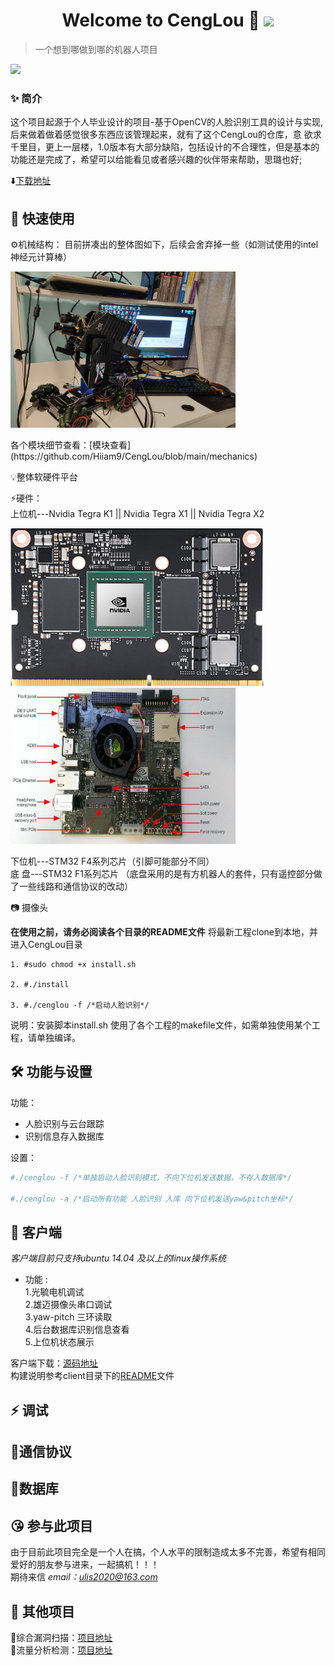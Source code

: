 <h1 align<h1 align="center">Welcome to CengLou 👋  <img src="https://img.shields.io/badge/CengLou-ULis-blue"/></h1>   

> 一个想到哪做到哪的机器人项目 
<p>
    <img src="https://img.shields.io/badge/CengLou-v1.0-blue"/>
</p>  

### ✨ 简介
这个项目起源于个人毕业设计的项目-基于OpenCV的人脸识别工具的设计与实现,后来做着做着感觉很多东西应该管理起来，就有了这个CengLou的仓库，意 欲求千里目，更上一层楼，1.0版本有大部分缺陷，包括设计的不合理性，但是基本的功能还是完成了，希望可以给能看见或者感兴趣的伙伴带来帮助，思璐也好;  

⬇️[下载地址](https://github.com/Hiiam9)

## 🚀 快速使用
⚙️机械结构：
目前拼凑出的整体图如下，后续会舍弃掉一些（如测试使用的intel神经元计算棒）
<p><img src="https://github.com/Hiiam9/CengLou/blob/main/mechanics/pic/wholeCar.jpeg" width="360" height="250"/></p>  
各个模块细节查看：[模块查看](https://github.com/Hiiam9/CengLou/blob/main/mechanics)   

💡整体软硬件平台    

⚡️硬件：  
上位机---Nvidia Tegra K1 || Nvidia Tegra X1 || Nvidia Tegra X2  
      <p><img src="https://github.com/Hiiam9/CengLou/blob/main/other/jetsonpic/tx2.png"/><img src="https://github.com/Hiiam9/CengLou/blob/main/other/jetsonpic/tk1.jpg" width = "360" height = "250"/></p>
      下位机---STM32 F4系列芯片（引脚可能部分不同）  
      底  盘---STM32 F1系列芯片 （底盘采用的是有方机器人的套件，只有遥控部分做了一些线路和通信协议的改动）  
      
📷 摄像头  


**在使用之前，请务必阅读各个目录的README文件**
将最新工程clone到本地，并进入CengLou目录

    1. #sudo chmod +x install.sh  
   
    2. #./install  

    3. #./cenglou -f /*启动人脸识别*/ 
     
 说明：安装脚本install.sh 使用了各个工程的makefile文件，如需单独使用某个工程，请单独编译。
 
## 🛠 功能与设置
功能：
- 人脸识别与云台跟踪  
- 识别信息存入数据库  

设置：  
```bash
#./cenglou -f /*单独启动人脸识别模式，不向下位机发送数据，不存入数据库*/

#./cenglou -a /*启动所有功能 人脸识别 入库 向下位机发送yaw&pitch坐标*/
```
## 🚀 客户端
*客户端目前只支持ubuntu 14.04 及以上的linux操作系统*  

- 功能 :  
1.光毓电机调试  
2.雄迈摄像头串口调试  
3.yaw-pitch 三环读取  
4.后台数据库识别信息查看  
5.上位机状态展示  

客户端下载：[源码地址](https://github.com/Hiiam9/CengLou/tree/main/client)  
构建说明参考client目录下的[README](https://github.com/Hiiam9/CengLou/blob/main/client/README.md)文件  
## ⚡️ 调试
## 📱通信协议
## 📖数据库


## 😘 参与此项目 
由于目前此项目完全是一个人在搞，个人水平的限制造成太多不完善，希望有相同爱好的朋友参与进来，一起搞机！！！  
期待来信  *email：ulis2020@163.com*

## 📝 其他项目

🔐综合漏洞扫描：[项目地址](https://github.com/Hiiam9/lampShadow)  
🍊流量分析检测：[项目地址](https://github.com/Hiiam9/nightwish)
